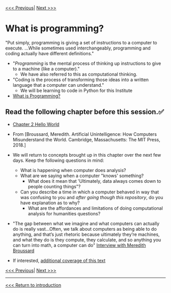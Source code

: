 [<<< Previous](https://github.com/SouthernMethodistUniversity/coding)| [Next >>>](command-line.md)

# What is programming?
"Put simply, programming is giving a set of instructions to a computer to execute. ...While sometimes used interchangeably, programming and coding actually have different definitions."
* "*Programming* is the mental process of thinking up instructions to give to a machine (like a computer)."
    * We have also referred to this as computational thinking. 
* "Coding is the process of transforming those ideas into a written language that a computer can understand." 
    * We will be learning to code in Python for this Institute
* [What is Programming?](https://www.codecademy.com/articles/what-is-programming)


## **Read the following chapter before this session.**:white_check_mark:
* [Chapter 2 Hello World](https://ebookcentral-proquest-com.proxy.libraries.smu.edu/lib/southernmethodist/reader.action?docID=5355856&ppg=23) 
*    From [Broussard, Meredith. Artificial Unintelligence: How Computers Misunderstand the World. Cambridge, Massachusetts: The MIT Press, 2018.]
* We will return to concepts brought up in this chapter over the next few days. Keep the following questions in mind:
    * What is happening when computer does analysis?
    * What are we saying when a computer "knows' something? 
      * What does it mean that 'Ultimately, data always comes down to people counting things"?
    * Can you describe a time in which a computer behaved in way that was confusing to you and *after going though this repository*, do you have explanation as to why? 
      * What are the affordances and limitations of doing computational analysis for humanities questions? 
  
* "The gap between what we imagine and what computers can actually do is really vast...Often, we talk about computers as being able to do anything, and that’s just rhetoric because ultimately they’re machines, and what they do is they compute, they calculate, and so anything you can turn into math, a computer can do" [Interview with Meredith Broussard](https://www.theverge.com/2018/5/23/17384324/meredith-broussard-artifical-unintelligence-technology-criticism-technochauvinism) 
* If interested, [additional coverage of this text](https://merbroussard.github.io/book/)    


[<<< Previous](https://github.com/SouthernMethodistUniversity/coding)| [Next >>>](command-line.md)

----

[<<< Return to introduction](https://github.com/SouthernMethodistUniversity/coding)

